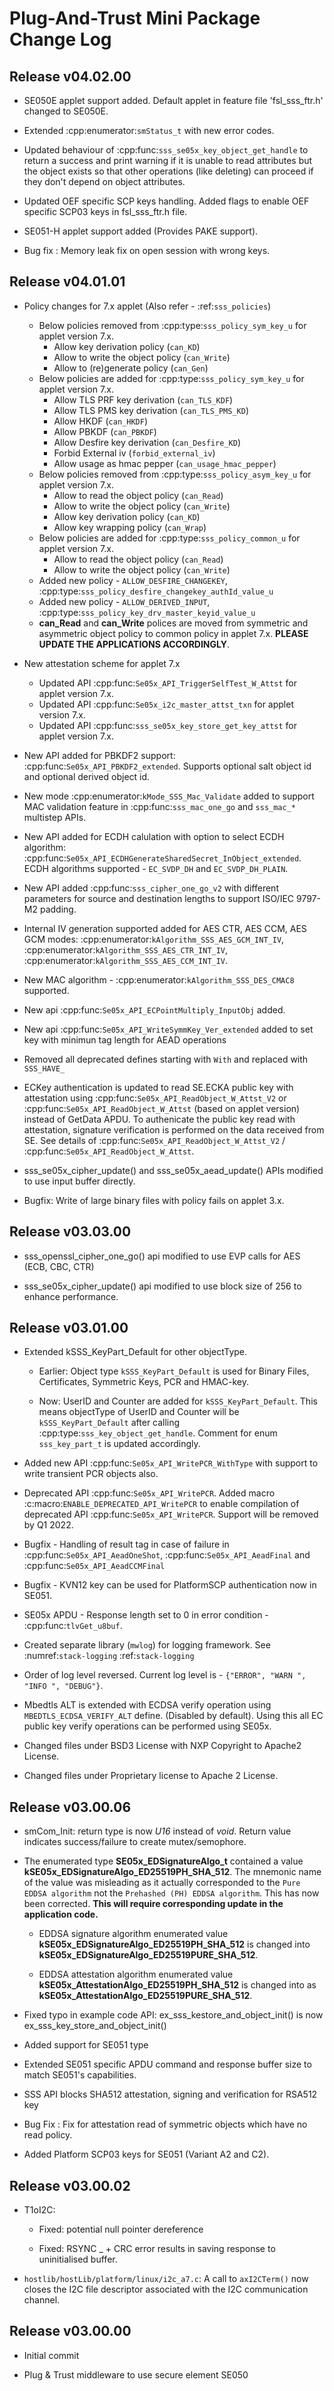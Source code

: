 # Plug-And-Trust Mini Package Change Log


## Release v04.02.00

- SE050E applet support added. Default applet in feature file 'fsl_sss_ftr.h' changed to SE050E.

- Extended :cpp:enumerator:`smStatus_t` with new error codes.

- Updated behaviour of :cpp:func:`sss_se05x_key_object_get_handle` to return
  a success and print warning if it is unable to read attributes but the object exists so
  that other operations (like deleting) can proceed if they don't depend
  on object attributes.

- Updated OEF specific SCP keys handling. Added flags to enable OEF specific SCP03 keys in fsl_sss_ftr.h file.

- SE051-H applet support added (Provides PAKE support).

- Bug fix : Memory leak fix on open session with wrong keys.


## Release v04.01.01

- Policy changes for 7.x applet  (Also refer - :ref:`sss_policies`)
    - Below policies removed from :cpp:type:`sss_policy_sym_key_u` for applet version 7.x.
        - Allow key derivation policy (``can_KD``)
        - Allow to write the object policy (``can_Write``)
        - Allow to (re)generate policy (``can_Gen``)
    - Below policies are added for :cpp:type:`sss_policy_sym_key_u` for applet version 7.x.
        - Allow TLS PRF key derivation (``can_TLS_KDF``)
        - Allow TLS PMS key derivation (``can_TLS_PMS_KD``)
        - Allow HKDF (``can_HKDF``)
        - Allow PBKDF (``can_PBKDF``)
        - Allow Desfire key derivation (``can_Desfire_KD``)
        - Forbid External iv (``forbid_external_iv``)
        - Allow usage as hmac pepper (``can_usage_hmac_pepper``)
    - Below policies removed from :cpp:type:`sss_policy_asym_key_u` for applet version 7.x.
        - Allow to read the object policy (``can_Read``)
        - Allow to write the object policy (``can_Write``)
        - Allow key derivation policy (``can_KD``)
        - Allow key wrapping policy (``can_Wrap``)
    - Below policies are added for :cpp:type:`sss_policy_common_u` for applet version 7.x.
        - Allow to read the object policy (``can_Read``)
        - Allow to write the object policy (``can_Write``)
    - Added new policy - ``ALLOW_DESFIRE_CHANGEKEY``, :cpp:type:`sss_policy_desfire_changekey_authId_value_u`
    - Added new policy - ``ALLOW_DERIVED_INPUT``, :cpp:type:`sss_policy_key_drv_master_keyid_value_u`
    - **can_Read** and **can_Write** polices are moved from symmetric and asymmetric object policy to common policy in applet 7.x. **PLEASE UPDATE THE APPLICATIONS ACCORDINGLY**.

- New attestation scheme for applet 7.x
    - Updated API :cpp:func:`Se05x_API_TriggerSelfTest_W_Attst` for applet version 7.x.
    - Updated API :cpp:func:`Se05x_i2c_master_attst_txn` for applet version 7.x.
    - Updated API :cpp:func:`sss_se05x_key_store_get_key_attst` for applet version 7.x.

- New API added for PBKDF2 support: :cpp:func:`Se05x_API_PBKDF2_extended`. Supports optional salt
  object id and optional derived object id.

- New mode :cpp:enumerator:`kMode_SSS_Mac_Validate` added to support MAC validation feature in
  :cpp:func:`sss_mac_one_go` and ``sss_mac_*`` multistep APIs.

- New API added for ECDH calulation with option to select ECDH algorithm:
  :cpp:func:`Se05x_API_ECDHGenerateSharedSecret_InObject_extended`. ECDH algorithms
  supported - ``EC_SVDP_DH`` and ``EC_SVDP_DH_PLAIN``.

- New API added :cpp:func:`sss_cipher_one_go_v2` with different parameters for source
  and destination lengths to support ISO/IEC 9797-M2 padding.

- Internal IV generation supported added for AES CTR, AES CCM, AES GCM modes:
  :cpp:enumerator:`kAlgorithm_SSS_AES_GCM_INT_IV`,
  :cpp:enumerator:`kAlgorithm_SSS_AES_CTR_INT_IV`,
  :cpp:enumerator:`kAlgorithm_SSS_AES_CCM_INT_IV`.

- New MAC algorithm - :cpp:enumerator:`kAlgorithm_SSS_DES_CMAC8` supported.

- New api :cpp:func:`Se05x_API_ECPointMultiply_InputObj` added.

- New api :cpp:func:`Se05x_API_WriteSymmKey_Ver_extended` added to set key with minimun tag length for AEAD operations

- Removed all deprecated defines starting with ``With`` and replaced with ``SSS_HAVE_``

- ECKey authentication is updated to read SE.ECKA public key with attestation using
  :cpp:func:`Se05x_API_ReadObject_W_Attst_V2` or :cpp:func:`Se05x_API_ReadObject_W_Attst` (based on applet version)
  instead of GetData APDU. To authenicate the public key read with attestation, signature verification is performed
  on the data received from SE. See details of :cpp:func:`Se05x_API_ReadObject_W_Attst_V2` / :cpp:func:`Se05x_API_ReadObject_W_Attst`.

- sss_se05x_cipher_update() and sss_se05x_aead_update() APIs modified to use input buffer directly.

- Bugfix: Write of large binary files with policy fails on applet 3.x.


## Release v03.03.00

- sss_openssl_cipher_one_go() api modified to use EVP calls for AES (ECB, CBC, CTR)

- sss_se05x_cipher_update() api modified to use block size of 256 to enhance performance.


## Release v03.01.00

- Extended kSSS_KeyPart_Default for other objectType.

  - Earlier: Object type ``kSSS_KeyPart_Default`` is used for Binary Files,
    Certificates, Symmetric Keys, PCR and HMAC-key.

  - Now: UserID and Counter are added for ``kSSS_KeyPart_Default``.
    This means objectType of UserID and Counter will be ``kSSS_KeyPart_Default`` after
    calling :cpp:type:`sss_key_object_get_handle`.
    Comment for enum ``sss_key_part_t`` is updated accordingly.

- Added new API :cpp:func:`Se05x_API_WritePCR_WithType` with support to
  write transient PCR objects also.

- Deprecated API :cpp:func:`Se05x_API_WritePCR`. Added macro :c:macro:`ENABLE_DEPRECATED_API_WritePCR`
  to enable compilation of deprecated API :cpp:func:`Se05x_API_WritePCR`.
  Support will be removed by Q1 2022.

- Bugfix - Handling of result tag in case of failure in :cpp:func:`Se05x_API_AeadOneShot`,
  :cpp:func:`Se05x_API_AeadFinal` and
  :cpp:func:`Se05x_API_AeadCCMFinal`

- Bugfix - KVN12 key can be used for PlatformSCP authentication now in SE051.

- SE05x APDU - Response length set to 0 in error condition - :cpp:func:`tlvGet_u8buf`.

- Created separate library (``mwlog``) for logging framework. See :numref:`stack-logging`
  :ref:`stack-logging`

- Order of log level reversed. Current log level is - ``{"ERROR", "WARN ", "INFO ", "DEBUG"}``.

- Mbedtls ALT is extended with ECDSA verify operation using ``MBEDTLS_ECDSA_VERIFY_ALT`` define. (Disabled by default).
  Using this all EC public key verify operations can be performed using SE05x.

- Changed files under BSD3 License with NXP Copyright to Apache2 License.

- Changed files under Proprietary license to Apache 2 License.


## Release v03.00.06

- smCom_Init: return type is now *U16* instead of *void*. Return value indicates success/failure to create mutex/semophore.

- The enumerated type **SE05x_EDSignatureAlgo_t** contained a value **kSE05x_EDSignatureAlgo_ED25519PH_SHA_512**.
  The mnemonic name of the value was misleading as it actually corresponded to the `Pure EDDSA algorithm` not the
  `Prehashed (PH) EDDSA algorithm`. This has now been corrected. **This will require corresponding update in the application code.**

  - EDDSA signature algorithm enumerated value **kSE05x_EDSignatureAlgo_ED25519PH_SHA_512** is changed into **kSE05x_EDSignatureAlgo_ED25519PURE_SHA_512**.

  - EDDSA attestation algorithm enumerated value **kSE05x_AttestationAlgo_ED25519PH_SHA_512** is changed into as **kSE05x_AttestationAlgo_ED25519PURE_SHA_512**.

- Fixed typo in example code API: ex_sss_kestore_and_object_init() is now ex_sss_key_store_and_object_init()

- Added support for SE051 type

- Extended SE051 specific APDU command and response buffer size to match SE051's capabilities.

- SSS API blocks SHA512 attestation, signing and verification for RSA512 key

- Bug Fix : Fix for attestation read of symmetric objects which have no read policy.

- Added Platform SCP03 keys for SE051 (Variant A2 and C2).


## Release v03.00.02

- T1oI2C:

  - Fixed: potential null pointer dereference

  - Fixed: RSYNC _ + CRC error results in saving response to uninitialised buffer.

- ``hostlib/hostLib/platform/linux/i2c_a7.c``: A call to `axI2CTerm()` now closes the I2C file descriptor associated with the
  I2C communication channel.


## Release v03.00.00

- Initial commit

- Plug & Trust middleware to use secure element SE050
